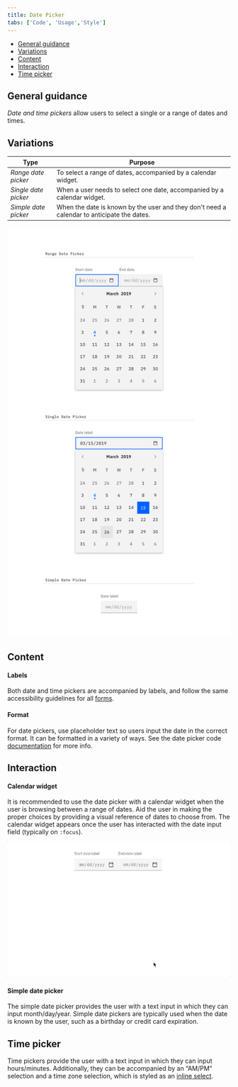```yaml
---
title: Date Picker
tabs: ['Code', 'Usage','Style']
---
```


<AnchorLinks>
<ul>
    <li><a data-scroll href="#general-guidance">General guidance</a></li>
    <li><a data-scroll href="#variations">Variations</a></li>
    <li><a data-scroll href="#content">Content</a></li>
    <li><a data-scroll href="#interaction">Interaction</a></li>
    <li><a data-scroll href="#time-picker">Time picker</a></li>
</ul>
</AnchorLinks>

## General guidance

_Date and time pickers_ allow users to select a single or a range of dates and times.

## Variations

| Type               | Purpose                                                                                     |
| ------------------ | ------------------------------------------------------------------------------------------- |
| _Range date picker_  | To select a range of dates, accompanied by a calendar widget.                               |
| _Single date picker_ | When a user needs to select one date, accompanied by a calendar widget.                     |
| _Simple date picker_ | When the date is known by the user and they don't need a calendar to anticipate the dates. |


<ImageComponent cols="8" caption="Types of date pickers">

![range, single, and simple date pickers](images/date-picker-usage-1.png)

</ImageComponent>


## Content

#### Labels
Both date and time pickers are accompanied by labels, and follow the same accessibility guidelines for all [forms](/components/form).

#### Format
For date pickers, use placeholder text so users input the date in the correct format. It can be formatted in a variety of ways. See the date picker code [documentation](https://github.com/ibm/carbon-components/tree/master/src/components/date-picker) for more info.

## Interaction

#### Calendar widget

It is recommended to use the date picker with a calendar widget when the user is browsing between a range of dates. Aid the user in making the proper choices by providing a visual reference of dates to choose from. The calendar widget appears once the user has interacted with the date input field (typically on `:focus`).

<ImageComponent cols="8" caption="Selecting dates from the range date picker">

![example of date picker](images/date-picker-usage-animation-1.gif)

</ImageComponent>

#### Simple date picker

The simple date picker provides the user with a text input in which they can input month/day/year. Simple date pickers are typically used when the date is known by the user, such as a birthday or credit card expiration.

## Time picker

Time pickers provide the user with a text input in which they can input hours/minutes. Additionally, they can be accompanied by an “AM/PM” selection and a time zone selection, which is styled as an [inline select](/components/select).

